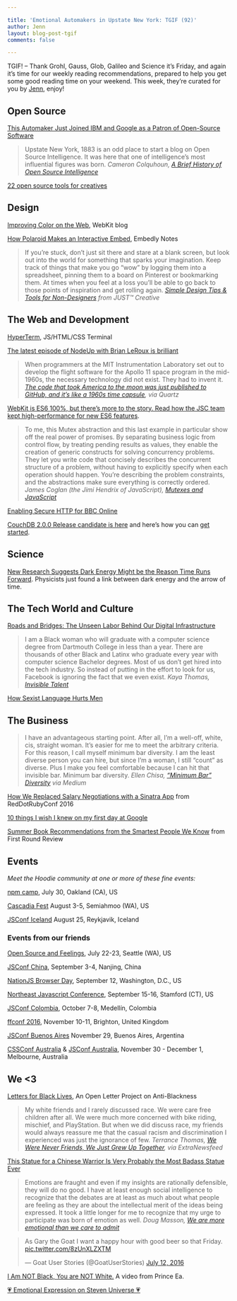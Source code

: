 ```yaml
---

title: 'Emotional Automakers in Upstate New York: TGIF (92)'
author: Jenn
layout: blog-post-tgif
comments: false

---
```



TGIF! – Thank Grohl, Gauss, Glob, Galileo and Science it’s Friday, and again it’s time for our weekly reading recommendations, prepared to help you get some good reading time on your weekend. This week, they’re curated for you by [Jenn](http://twitter.com/jennwrites), enjoy!

## Open Source

[This Automaker Just Joined IBM and Google as a Patron of Open-Source Software](http://fortune.com/2016/07/13/toyota-ibm-google-patron-open-source/)

> Upstate New York, 1883 is an odd place to start a blog on Open Source Intelligence. It was here that one of intelligence’s most influential figures was born. <cite>Cameron Colquhoun, [A Brief History of Open Source Intelligence](https://www.bellingcat.com/resources/articles/2016/07/14/a-brief-history-of-open-source-intelligence/)</cite>

[22 open source tools for creatives](https://opensource.com/life/16/7/22-open-source-tools-creatives)

## Design

[Improving Color on the Web](https://webkit.org/blog/6682/improving-color-on-the-web/), WebKit blog

[How Polaroid Makes an Interactive Embed](https://notes.embed.ly/how-polaroid-makes-an-interactive-embed-1d3f4328747e#.9aje9nut5), Embedly Notes

> If you’re stuck, don’t just sit there and stare at a blank screen, but look out into the world for something that sparks your imagination. Keep track of things that make you go “wow” by logging them into a spreadsheet, pinning them to a board on Pinterest or bookmarking them. At times when you feel at a loss you’ll be able to go back to those points of inspiration and get rolling again. <cite>[Simple Design Tips & Tools for Non-Designers](http://justcreative.com/2016/06/22/simple-design-tips-for-non-designers/) from JUST™ Creative</cite>


## The Web and Development

[HyperTerm](https://hyperterm.org/), JS/HTML/CSS Terminal

[The latest episode of NodeUp with Brian LeRoux is brilliant](http://nodeup.com/onehundredthree)

> When programmers at the MIT Instrumentation Laboratory set out to develop the flight software for the Apollo 11 space program in the mid-1960s, the necessary technology did not exist. They had to invent it. <cite>[The code that took America to the moon was just published to GitHub, and it’s like a 1960s time capsule](http://qz.com/726338/the-code-that-took-america-to-the-moon-was-just-published-to-github-and-its-like-a-1960s-time-capsule/), via Quartz</cite>

[WebKit is ES6 100%, but there’s more to the story. Read how the JSC team kept high-performance for new ES6 features](https://webkit.org/blog/6756/es6-feature-complete/).

> To me, this Mutex abstraction and this last example in particular show off the real power of promises. By separating business logic from control flow, by treating pending results as values, they enable the creation of generic constructs for solving concurrency problems. They let you write code that concisely describes the concurrent structure of a problem, without having to explicitly specify when each operation should happen. You’re describing the problem constraints, and the abstractions make sure everything is correctly ordered. <cite>James Coglan (the Jimi Hendrix of JavaScript), [Mutexes and JavaScript](https://blog.jcoglan.com/2016/07/12/mutexes-and-javascript/)</cite>

[Enabling Secure HTTP for BBC Online](http://www.bbc.co.uk/blogs/internet/entries/f6f50d1f-a879-4999-bc6d-6634a71e2e60)

[CouchDB 2.0.0 Release candidate is here](http://couchdb.apache.org/release-candidate/2.0/) and here’s how you can [get started](https://docs.google.com/document/d/1BtndYr-0KDQTqBSLVdJoR_8C5ObYjT1RBo_Qyh5ykdQ/edit#heading=h.knzj53wjy6h).

## Science

[New Research Suggests Dark Energy Might be the Reason Time Runs Forward](http://www.sciencealert.com/physicists-just-found-a-link-between-dark-energy-and-the-arrow-of-time). Physicists just found a link between dark energy and the arrow of time.

## The Tech World and Culture

[Roads and Bridges: The Unseen Labor Behind Our Digital Infrastructure](http://www.fordfoundation.org/library/reports-and-studies/roads-and-bridges-the-unseen-labor-behind-our-digital-infrastructure/)

> I am a Black woman who will graduate with a computer science degree from Dartmouth College in less than a year. There are thousands of other Black and Latinx who graduate every year with computer science Bachelor degrees. Most of us don’t get hired into the tech industry. So instead of putting in the effort to look for us, Facebook is ignoring the fact that we even exist. <cite>Kaya Thomas, [Invisible Talent](https://medium.com/@kthomas901/invisible-talent-409a085bee9c#.igyun5q88)</cite>

[How Sexist Language Hurts Men](https://consciousstyleguide.com/how-sexist-language-hurts-men/?awt_l=k.Vtog&awt_m=3jBv98RMuwiL2Ro)

## The Business

> I have an advantageous starting point. After all, I’m a well-off, white, cis, straight woman. It’s easier for me to meet the arbitrary criteria. For this reason, I call myself minimum bar diversity. I am the least diverse person you can hire, but since I’m a woman, I still “count” as diverse. Plus I make you feel comfortable because I can hit that invisible bar. Minimum bar diversity. <cite>Ellen Chisa, [“Minimum Bar” Diversity](https://medium.com/@ellenchisa/minimum-bar-diversity-2b8342428de4#.rm4zsgle1) via Medium</cite>

[How We Replaced Salary Negotiations with a Sinatra App](https://www.youtube.com/watch?v=N8u9H6JDAzo) from RedDotRubyConf 2016

[10 things I wish I knew on my first day at Google](https://medium.com/@moonstorming/10-things-i-wish-i-knew-on-my-first-day-at-google-107581d87286#.ewipcnnol)

[Summer Book Recommendations from the Smartest People We Know](http://firstround.com/review/summer-book-recommendations-from-the-smartest-people-we-know/) from First Round Review


## Events

_Meet the Hoodie community at one or more of these fine events:_

[npm camp](http://npm.camp/), July 30, Oakland (CA), US

[Cascadia Fest](http://2016.cascadiajs.com/) August 3-5, Semiahmoo (WA), US

[JSConf Iceland](http://jsconf.is) August 25, Reykjavik, Iceland


### Events from our friends

[Open Source and Feelings](http://www.osfeels.com/), July 22-23, Seattle (WA), US

[JSConf China](http://2016.jsconf.cn/#/?_k=nqn5xh), September 3-4, Nanjing, China

[NationJS Browser Day](http://lanyrd.com/2016/nationjs-browser-day/), September 12, Washington, D.C., US

[Northeast Javascript Conference](http://www.northeastjsconference.com), September 15-16, Stamford (CT), US

[JSConf Colombia](http://jsconf.co/), October 7-8, Medellín, Colombia

[ffconf 2016](https://2016.ffconf.org/), November 10-11, Brighton, United Kingdom

[JSConf Buenos Aires](https://www.jsconfar.com/) November 29, Buenos Aires, Argentina

[CSSConf Australia](http://2016.cssconf.com.au/) & [JSConf Australia](http://2016.jsconfau.com/), November 30 - December 1, Melbourne, Australia

## We <3

[Letters for Black Lives](https://lettersforblacklives.com/), An Open Letter Project on Anti-Blackness

> My white friends and I rarely discussed race. We were care free children after all. We were much more concerned with bike riding, mischief, and PlayStation. But when we did discuss race, my friends would always reassure me that the casual racism and discrimination I experienced was just the ignorance of few. <cite>Terrance Thomas, [We Were Never Friends, We Just Grew Up Together](https://medium.com/extra-extra/we-were-never-friends-we-just-grew-up-together-82ec7b8e332b#.vyk8j8vf2), via ExtraNewsfeed</cite>

[This Statue for a Chinese Warrior Is Very Probably the Most Badass Statue Ever](http://sploid.gizmodo.com/this-statue-for-a-chinese-warrior-is-very-probably-the-1783696745)

> Emotions are fraught and even if my insights are rationally defensible, they will do no good. I have at least enough social intelligence to recognize that the debates are at least as much about what people are feeling as they are about the intellectual merit of the ideas being expressed. It took a little longer for me to recognize that my urge to participate was born of emotion as well. <cite>Doug Masson, [We are more emotional than we care to admit](http://www.masson.us/blog/we-are-more-emotional-than-we-care-to-admit/)</cite>

<blockquote class="twitter-tweet" data-lang="en"><p lang="en" dir="ltr">As Gary the Goat I want a happy hour with good beer so that Friday. <a href="https://t.co/8zUnXLZXTM">pic.twitter.com/8zUnXLZXTM</a></p>&mdash; Goat User Stories (@GoatUserStories) <a href="https://twitter.com/GoatUserStories/status/752915463546474496">July 12, 2016</a></blockquote>

[I Am NOT Black, You are NOT White.](https://www.facebook.com/PrinceEa/videos/vb.71760664768/10154108925139769/?type=2&theater) A video from Prince Ea.

[💗 Emotional Expression on Steven Universe 💗](https://www.youtube.com/watch?v=5Z5ICVEIRIk&feature=youtu.be)
